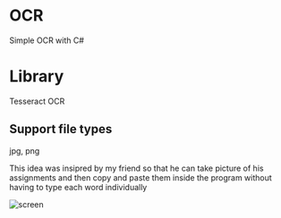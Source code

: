 # OCR
Simple OCR with C#

# Library
Tesseract OCR

## Support file types
jpg, png

This idea was insipred by my friend so that he can take picture of his assignments and then copy and paste them inside the program without having to type each word individually

![screen](https://user-images.githubusercontent.com/32238973/36678494-9e7ba644-1b19-11e8-9e05-cce0428d787b.jpg)
